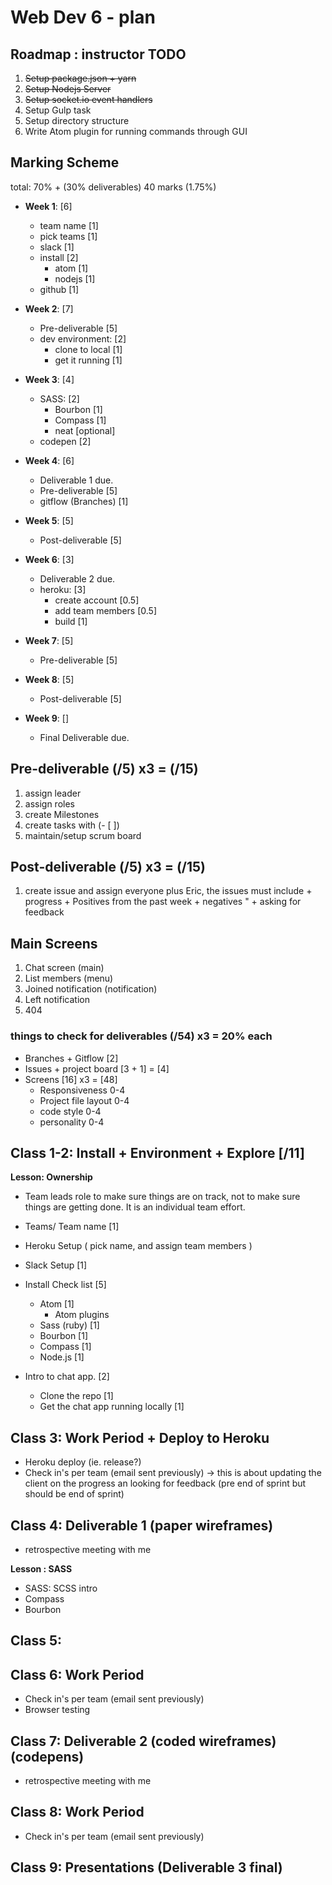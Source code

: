 # Web Dev 6 - plan

## Roadmap : instructor TODO

1. ~~Setup package.json + yarn~~
1. ~~Setup Nodejs Server~~
1. ~~Setup socket.io event handlers~~
1. Setup Gulp task
1. Setup directory structure
1. Write Atom plugin for running commands through GUI


## Marking Scheme

total: 70% + (30% deliverables)
40 marks (1.75%)

+ __Week 1__: [6]
  + team name [1]
  + pick teams [1]
  + slack [1]
  + install [2]
    + atom [1]
    + nodejs [1]
  + github [1]

+ __Week 2__: [7]
  + Pre-deliverable [5]
  + dev environment: [2]
    + clone to local [1]
    + get it running [1]

+ __Week 3__: [4]
  + SASS: [2]
    + Bourbon [1]
    + Compass [1]
    + neat [optional]
  + codepen [2]

+ __Week 4__: [6]
  + Deliverable 1 due.
  + Pre-deliverable [5]
  + gitflow (Branches) [1]

+ __Week 5__: [5]
  + Post-deliverable [5]

+ __Week 6__: [3]
  + Deliverable 2 due.
  + heroku: [3]
    + create account [0.5]
    + add team members [0.5]
    + build [1]

+ __Week 7__: [5]
  + Pre-deliverable [5]

+ __Week 8__: [5]
  + Post-deliverable [5]

+ __Week 9__: []
  + Final Deliverable due.


## Pre-deliverable (/5) x3 = (/15)

  1. assign leader
  1. assign roles
  1. create Milestones
  1. create tasks with (- [ ])
  1. maintain/setup scrum board

## Post-deliverable (/5) x3 = (/15)

  1. create issue and assign everyone plus Eric, the issues must include
    + progress
    + Positives from the past week
    + negatives "
    + asking for feedback

## Main Screens

  1. Chat screen (main)
  2. List members (menu)
  3. Joined notification (notification)
  4. Left notification
  5. 404

### things to check for deliverables (/54) x3 = 20% each

  + Branches + Gitflow [2]
  + Issues + project board [3 + 1] = [4]
  + Screens [16] x3 = [48]
    + Responsiveness 0-4
    + Project file layout 0-4
    + code style 0-4
    + personality 0-4



## Class 1-2: Install + Environment + Explore [/11]

  __Lesson: Ownership__

  + Team leads role to make sure things are on track, not to make sure things are getting done. It is an individual team effort.

  + Teams/ Team name [1]
  + Heroku Setup ( pick name, and assign team members )
  + Slack Setup [1]
  + Install Check list [5]
    + Atom [1]
      + Atom plugins
    + Sass (ruby) [1]
    + Bourbon [1]
    + Compass [1]
    + Node.js [1]
  + Intro to chat app. [2]
    + Clone the repo [1]
    + Get the chat app running locally [1]

## Class 3: Work Period + Deploy to Heroku

  + Heroku deploy (ie. release?)
  + Check in's per team (email sent previously) -> this is about updating the client on the progress an looking for feedback (pre end of sprint but should be end of sprint)

## Class 4: Deliverable 1 (paper wireframes)

  + retrospective meeting with me

  __Lesson : SASS__

  + SASS: SCSS intro
  + Compass
  + Bourbon

## Class 5:

## Class 6: Work Period

  + Check in's per team (email sent previously)
  + Browser testing

## Class 7: Deliverable 2 (coded wireframes) (codepens)

  + retrospective meeting with me

## Class 8: Work Period

  + Check in's per team (email sent previously)

## Class 9: Presentations (Deliverable 3 final)
